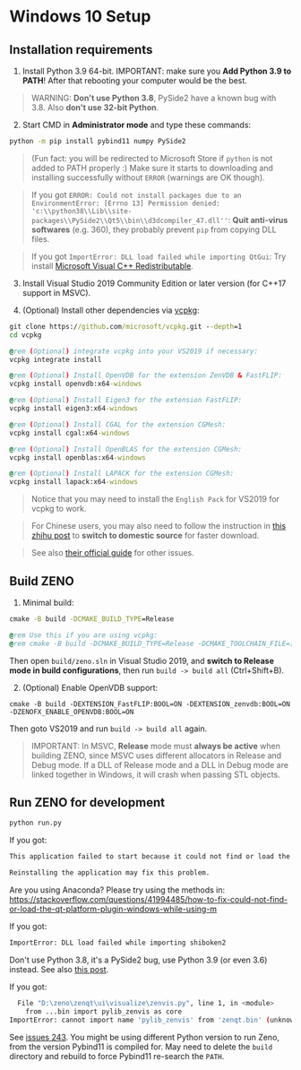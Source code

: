 # Windows 10 Setup

## Installation requirements

1. Install Python 3.9 64-bit. IMPORTANT: make sure you **Add Python 3.9 to PATH**! After that rebooting your computer would be the best.

> WARNING: **Don't use Python 3.8**, PySide2 have a known bug with 3.8. Also **don't use 32-bit Python**.

2. Start CMD in **Administrator mode** and type these commands:
```cmd
python -m pip install pybind11 numpy PySide2
```
> (Fun fact: you will be redirected to Microsoft Store if `python` is not added to PATH properly :) Make sure it starts to downloading and installing successfully without `ERROR` (warnings are OK though).

> If you got `ERROR: Could not install packages due to an EnvironmentError: [Errno 13] Permission denied: 'c:\\python38\\Lib\\site-packages\\PySide2\\Qt5\\bin\\d3dcompiler_47.dll''`:
> **Quit anti-virus softwares** (e.g. 360), they probably prevent `pip` from copying DLL files.

> If you got `ImportError: DLL load failed while importing QtGui`:
> Try install [Microsoft Visual C++ Redistributable](https://aka.ms/vs/16/release/vc_redist.x64.exe).

3. Install Visual Studio 2019 Community Edition or later version (for C++17 support in MSVC).

4. (Optional) Install other dependencies via [vcpkg](https://github.com/microsoft/vcpkg):

```cmd
git clone https://github.com/microsoft/vcpkg.git --depth=1
cd vcpkg

@rem (Optional) integrate vcpkg into your VS2019 if necessary:
vcpkg integrate install

@rem (Optional) Install OpenVDB for the extension ZenVDB & FastFLIP:
vcpkg install openvdb:x64-windows

@rem (Optional) Install Eigen3 for the extension FastFLIP:
vcpkg install eigen3:x64-windows

@rem (Optional) Install CGAL for the extension CGMesh:
vcpkg install cgal:x64-windows

@rem (Optional) Install OpenBLAS for the extension CGMesh:
vcpkg install openblas:x64-windows

@rem (Optional) Install LAPACK for the extension CGMesh:
vcpkg install lapack:x64-windows
```

> Notice that you may need to install the `English Pack` for VS2019 for vcpkg to work.

> For Chinese users, you may also need to follow the instruction in [this zhihu post](https://zhuanlan.zhihu.com/p/383683670) to **switch to domestic source** for faster download.

> See also [their official guide](https://github.com/microsoft/vcpkg/blob/master/README_zh_CN.md) for other issues.


## Build ZENO

1. Minimal build:
```cmd
cmake -B build -DCMAKE_BUILD_TYPE=Release

@rem Use this if you are using vcpkg:
@rem cmake -B build -DCMAKE_BUILD_TYPE=Release -DCMAKE_TOOLCHAIN_FILE=[path to vcpkg]/scripts/buildsystems/vcpkg.cmake
```
Then open ```build/zeno.sln``` in Visual Studio 2019, and **switch to Release mode in build configurations**, then run `build -> build all` (Ctrl+Shift+B).

2. (Optional) Enable OpenVDB support:
```
cmake -B build -DEXTENSION_FastFLIP:BOOL=ON -DEXTENSION_zenvdb:BOOL=ON -DZENOFX_ENABLE_OPENVDB:BOOL=ON
```
Then goto VS2019 and run `build -> build all` again.

> IMPORTANT: In MSVC, **Release** mode must **always be active** when building ZENO, since MSVC uses different allocators in Release and Debug mode. If a DLL of Release mode and a DLL in Debug mode are linked together in Windows, it will crash when passing STL objects.


## Run ZENO for development

```bash
python run.py
```

If you got:
```bash
This application failed to start because it could not find or load the Qt platform plugin "xxx"

Reinstalling the application may fix this problem.
```

Are you using Anaconda? Please try using the methods in: https://stackoverflow.com/questions/41994485/how-to-fix-could-not-find-or-load-the-qt-platform-plugin-windows-while-using-m


If you got:
```bash
ImportError: DLL load failed while importing shiboken2
```

Don't use Python 3.8, it's a PySide2 bug, use Python 3.9 (or even 3.6) instead. See also [this post](https://blog.csdn.net/sinat_37938004/article/details/106384172).

If you got:
```bash
  File "D:\zeno\zenqt\ui\visualize\zenvis.py", line 1, in <module>
    from ...bin import pylib_zenvis as core
ImportError: cannot import name 'pylib_zenvis' from 'zenqt.bin' (unknown location)
```

See [issues 243](https://github.com/zenustech/zeno/issues/243#issuecomment-979619095).
You might be using different Python version to run Zeno, from the version Pybind11 is compiled for.
May need to delete the `build` directory and rebuild to force Pybind11 re-search the `PATH`.
